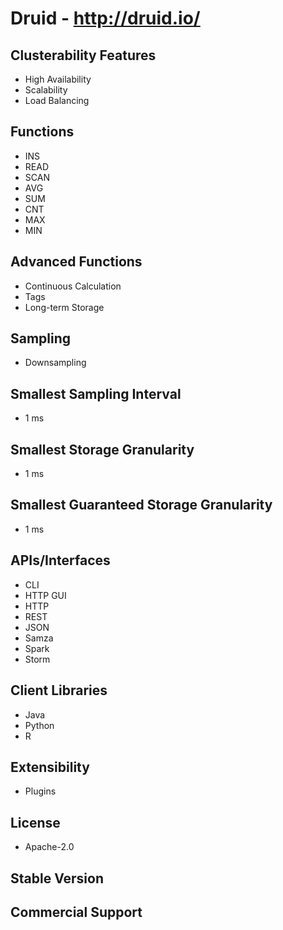 # Druid - http://druid.io/

## Clusterability Features
- High Availability
- Scalability
- Load Balancing

## Functions
- INS
- READ
- SCAN
- AVG
- SUM
- CNT
- MAX
- MIN

## Advanced Functions
- Continuous Calculation
- Tags
- Long-term Storage

## Sampling
- Downsampling

## Smallest Sampling Interval
- 1 ms

## Smallest Storage Granularity
- 1 ms

## Smallest Guaranteed Storage Granularity
- 1 ms

## APIs/Interfaces
- CLI
- HTTP GUI
- HTTP
- REST
- JSON
- Samza
- Spark
- Storm

## Client Libraries
- Java
- Python
- R

## Extensibility
- Plugins

## License
- Apache-2.0

## Stable Version

## Commercial Support
